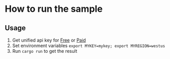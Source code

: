 # How to run the sample

## Usage

1. Get unified api key for [Free](https://azure.microsoft.com/en-us/try/cognitive-services/?api=speech-services) or [Paid](https://go.microsoft.com/fwlink/?LinkId=872236)
1. Set environment variables `export MYKEY=mykey; export MYREGION=westus`
1. Run `cargo run` to get the result
